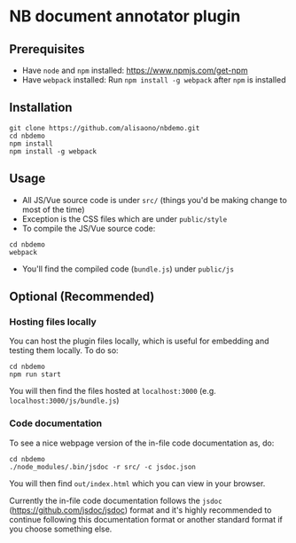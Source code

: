# NB document annotator plugin

## Prerequisites
- Have `node` and `npm` installed: https://www.npmjs.com/get-npm
- Have `webpack` installed: Run `npm install -g webpack` after `npm` is installed

## Installation
```
git clone https://github.com/alisaono/nbdemo.git
cd nbdemo
npm install
npm install -g webpack
```

## Usage
- All JS/Vue source code is under `src/` (things you'd be making change to most of the time)
- Exception is the CSS files which are under `public/style`
- To compile the JS/Vue source code:
```
cd nbdemo
webpack
```
- You'll find the compiled code (`bundle.js`) under `public/js`

## Optional (Recommended)

### Hosting files locally
You can host the plugin files locally, which is useful for embedding and testing them locally. To do so:
```
cd nbdemo
npm run start
```
You will then find the files hosted at `localhost:3000` (e.g. `localhost:3000/js/bundle.js`)

### Code documentation
To see a nice webpage version of the in-file code documentation as, do:
```
cd nbdemo
./node_modules/.bin/jsdoc -r src/ -c jsdoc.json
```
You will then find `out/index.html` which you can view in your browser.


Currently the in-file code documentation follows the `jsdoc` (https://github.com/jsdoc/jsdoc) format and it's highly recommended to continue following this documentation format or another standard format if you choose something else.
